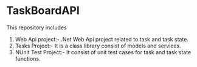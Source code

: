 # TaskBoardAPI

This repository includes

 1. Web Api project:-
     .Net Web Api project related to task and task state.
 2. Tasks Project:-
      It is a class library consist of models and services.
 3. NUnit Test Project:-
     It consist of unit test cases for task and task state functions. 
